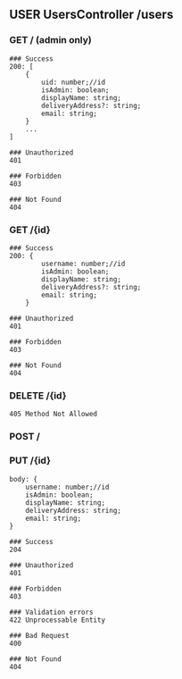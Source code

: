 ## USER UsersController /users
### GET / (admin only)
	### Success
	200: [
		{
			uid: number;//id
			isAdmin: boolean;
			displayName: string;
			deliveryAddress?: string;
			email: string;
		}
		...
	]

	### Unauthorized
	401
	
	### Forbidden
	403

	### Not Found
	404
	
### GET /{id}
	### Success
	200: {
			username: number;//id
			isAdmin: boolean;
			displayName: string;
			deliveryAddress?: string;
			email: string;
		}

	### Unauthorized
	401
	
	### Forbidden
	403

	### Not Found
	404

### DELETE /{id}
	405 Method Not Allowed

### POST /
### PUT  /{id}
	body: {
		username: number;//id
		isAdmin: boolean;
		displayName: string;
		deliveryAddress: string;
		email: string;
	}
	
	### Success
	204
	
	### Unauthorized
	401
	
	### Forbidden
	403
	
	### Validation errors
	422 Unprocessable Entity

	### Bad Request
	400	

	### Not Found
	404